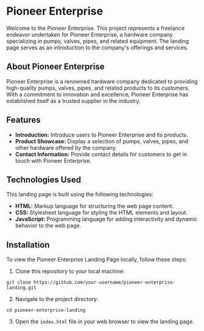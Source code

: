 # Pioneer Enterprise
Welcome to the Pioneer Enterprise. This project represents a freelance endeavor undertaken for Pioneer Enterprise, a hardware company specializing in pumps, valves, pipes, and related equipment. The landing page serves as an introduction to the company's offerings and services.

## About Pioneer Enterprise

Pioneer Enterprise is a renowned hardware company dedicated to providing high-quality pumps, valves, pipes, and related products to its customers. With a commitment to innovation and excellence, Pioneer Enterprise has established itself as a trusted supplier in the industry.

## Features

- **Introduction:** Introduce users to Pioneer Enterprise and its products.
- **Product Showcase:** Display a selection of pumps, valves, pipes, and other hardware offered by the company.
- **Contact Information:** Provide contact details for customers to get in touch with Pioneer Enterprise.

## Technologies Used

This landing page is built using the following technologies:

- **HTML:** Markup language for structuring the web page content.
- **CSS:** Stylesheet language for styling the HTML elements and layout.
- **JavaScript:** Programming language for adding interactivity and dynamic behavior to the web page.

## Installation

To view the Pioneer Enterprise Landing Page locally, follow these steps:

1. Clone this repository to your local machine:

```
git clone https://github.com/your-username/pioneer-enterprise-landing.git
```

2. Navigate to the project directory:

```
cd pioneer-enterprise-landing
```

3. Open the `index.html` file in your web browser to view the landing page.
